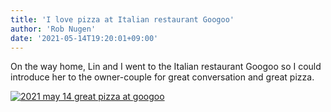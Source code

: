 ```yaml
---
title: 'I love pizza at Italian restaurant Googoo'
author: 'Rob Nugen'
date: '2021-05-14T19:20:01+09:00'
---
```



On the way home, Lin and I went to the Italian restaurant Googoo so I could introduce her to the owner-couple for great conversation and great pizza.

[![2021 may 14 great pizza at googoo](//b.robnugen.com/journal/2021/2021/may/thumbs/2021_may_14_great_pizza_at_googoo.jpeg)](//b.robnugen.com/journal/2021/2021/may/2021_may_14_great_pizza_at_googoo.jpeg)          
